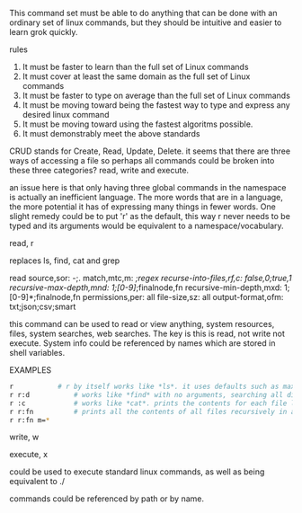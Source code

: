 This command set must be able to do anything that can be done with an ordinary set of linux commands, but they should be intuitive and easier to learn grok quickly.

rules
1. It must be faster to learn than the full set of Linux commands
2. It must cover at least the same domain as the full set of Linux commands
3. It must be faster to type on average than the full set of Linux commands 
4. It must be moving toward being the fastest way to type and express any desired linux command
5. It must be moving toward using the fastest algoritms possible.
6. It must demonstrably meet the above standards

CRUD stands for Create, Read, Update, Delete. 
it seems that there are three ways of accessing a file so perhaps all commands could be broken into these three categories? read, write and execute.

an issue here is that only having three global commands in the namespace is actually an inefficient language. The more words that are in a language, the more potential it has of expressing many things in fewer words. One slight remedy could be to put 'r' as the default, this way r never needs to be typed and its arguments would be equivalent to a namespace/vocabulary.

read, r

replaces ls, find, cat and grep

read 
source,sor:						-;.
match,mtc,m:					*;regex
recurse-into-files,rf,c:		false,0;true,1
recursive-max-depth,mnd:		1;[0-9]*;finalnode,fn
recursive-min-depth,mxd:		1;[0-9]*;finalnode,fn
permissions,per:				all
file-size,sz:					all	
output-format,ofm:	txt;json;csv;smart

this command can be used to read or view anything, system resources, files, system searches, web searches. The key is this is read, not write not execute.
System info could be referenced by names which are stored in shell variables.

EXAMPLES
``` bash
r 			# r by itself works like *ls*. it uses defaults such as max-depth=1 min-depth=1 and just prints the files in the current directory
r r:d			# works like *find* with no arguments, searching all directories for all files
r :c			# works like *cat*. prints the contents for each file listed in the source. Given no source it 'cats' all files in the working directory.
r r:fn			# prints all the contents of all files recursively in all child directories
r r:fn m=*		
```
write, w

execute, x

could be used to execute standard linux commands, as well as being equivalent to ./

commands could be referenced by path or by name.
